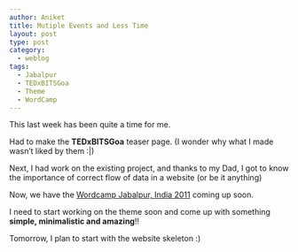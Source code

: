 ```yaml
---
author: Aniket
title: Mutiple Events and Less Time
layout: post
type: post
category:
  - weblog
tags:
  - Jabalpur
  - TEDxBITSGoa
  - Theme
  - WordCamp
---
```

This last week has been quite a time for me.

Had to make the **TEDxBITSGoa** teaser page. (I wonder why what I made wasn’t liked by them :|)

Next, I had work on the existing project, and thanks to my Dad, I got to know the importance of correct flow of data in a website (or be it anything)

Now, we have the [Wordcamp Jabalpur, India 2011][1] coming up soon.

I need to start working on the theme soon and come up with something **simple, minimalistic and amazing**!!

Tomorrow, I plan to start with the website skeleton :)

 [1]: http://2011.jabalpur.wordcamp.org/ "Wordcamp Jabalpur, India"